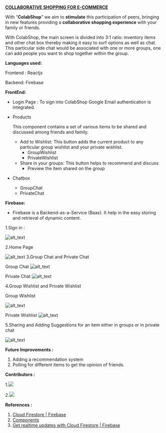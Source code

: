 [**COLLABORATIVE SHOPPING FOR E-COMMERCE**](https://colabshop.herokuapp.com/)


With “**ColabShop**” we aim to **stimulate** this participation of peers, bringing in new features providing a **collaborative shopping experience** with your family or friends.

With ColabShop, the main screen is divided into 3:1 ratio: inventory items and other chat box thereby making it easy to surf options as well as chat. This particular side chat would be associated with one or more groups, one can add people you want to shop together within the group.

**Languages used:**

Frontend : Reactjs

Backend: Firebase

**FrontEnd:**



*   Login Page : To sign into ColabShop Google Email authentication is integrated.
*   Products

    This component contains a set of various items to be shared and discussed among friends and family.

    *   Add to Wishlist: This button adds the current product to any particular group wishlist and your private wishlist.
        *   GroupWishlist
        *   PrivateWishlist
    *   Share in your groups: This button helps to recommend and discuss
        *   Preview the item shared on the group
*   Chatbox
    *   GroupChat
    *   PrivateChat

**Firebase:**


   * Firebase is a Backend-as-a-Service (Baas). It help in the easy storing and retrieval of dynamic content.


1.Sign in :


![alt_text](/src/images/Signin.png "image_tooltip")

2.Home Page

![alt_text](/src/images/Home1.png "image_tooltip")
3.Group Chat and Private Chat




Group Chat
![alt_text](/src/images/GroupChat.png "image_tooltip")






Private Chat
![alt_text](/src/images/PrivateChat.png "image_tooltip")


4.Group Wishlist and Private Wishlist

Group Wishlist

![alt_text](/src/images/GroupWishlist.png "image_tooltip")





Private Wishlist
![alt_text](/src/images/PrivateWishlist.png "image_tooltip")


5.Sharing and Adding Suggestions for an item either in groups or in private chat




![alt_text](/src/images/sharechat.png "image_tooltip")


**Future Improvements :**



1. Adding a recommendation system
2. Polling for different items to get the opinion of friends.


**Contributors :**

1.[![](https://avatars.githubusercontent.com/u/41864816?size=50)](https://github.com/Aditi1709)

2.[![](https://avatars.githubusercontent.com/u/61061499?size=50)](https://github.com/Salonii02)

**References :**



1. [Cloud Firestore | Firebase](https://firebase.google.com/docs/firestore)
2. [Components](https://material.io/components)
3. [Get realtime updates with Cloud Firestore | Firebase](https://firebase.google.com/docs/firestore/query-data/listen)
